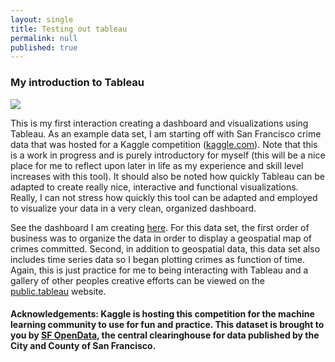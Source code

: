 ```yaml
---
layout: single
title: Testing out tableau
permalink: null
published: true
---
```


### My introduction to Tableau

![]({{site.baseurl}}https://github.com/richkylet/richkylet.github.io/blob/master/images/sf.png?raw=true)


This is my first interaction creating a dashboard and visualizations using Tableau. 
As an example data set, I am starting off with San Francisco crime data that was hosted for a Kaggle competition ([kaggle.com](https://www.kaggle.com/c/sf-crime)). 
Note that this is a work in progress and is purely introductory for myself (this will be a nice place for me to reflect upon later in life as my experience and skill level increases with this tool). 
It should also be noted how quickly Tableau can be adapted to create really nice, interactive and functional visualizations. 
Really, I can not stress how quickly this tool can be adapted and employed to visualize your data in a very clean, organized dashboard. 


See the dashboard I am creating [here](https://public.tableau.com/views/sf_crime/Dashboard1?:embed=y&:display_count=yes). 
For this data set, the first order of business was to organize the data in order to display a geospatial map of crimes committed. 
Second, in addition to geospatial data, this data set also includes time series data so I began plotting crimes as function of time.
Again, this is just practice for me to being interacting with Tableau and a gallery of other peoples creative efforts can be viewed on the [public.tableau](https://public.tableau.com/en-us/s/gallery) website. 





#### Acknowledgements: Kaggle is hosting this competition for the machine learning community to use for fun and practice. This dataset is brought to you by [SF OpenData](https://data.sfgov.org/), the central clearinghouse for data published by the City and County of San Francisco.


